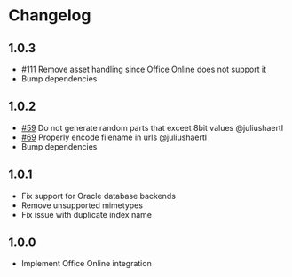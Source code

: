 # Changelog

## 1.0.3

* [#111](https://github.com/nextcloud/officeonline/pull/111) Remove asset handling since Office Online does not support it
* Bump dependencies

## 1.0.2

* [#59](https://github.com/nextcloud/officeonline/pull/59) Do not generate random parts that exceet 8bit values @juliushaertl
* [#69](https://github.com/nextcloud/officeonline/pull/69) Properly encode filename in urls @juliushaertl
* Bump dependencies


## 1.0.1

- Fix support for Oracle database backends
- Remove unsupported mimetypes
- Fix issue with duplicate index name

## 1.0.0

- Implement Office Online integration
